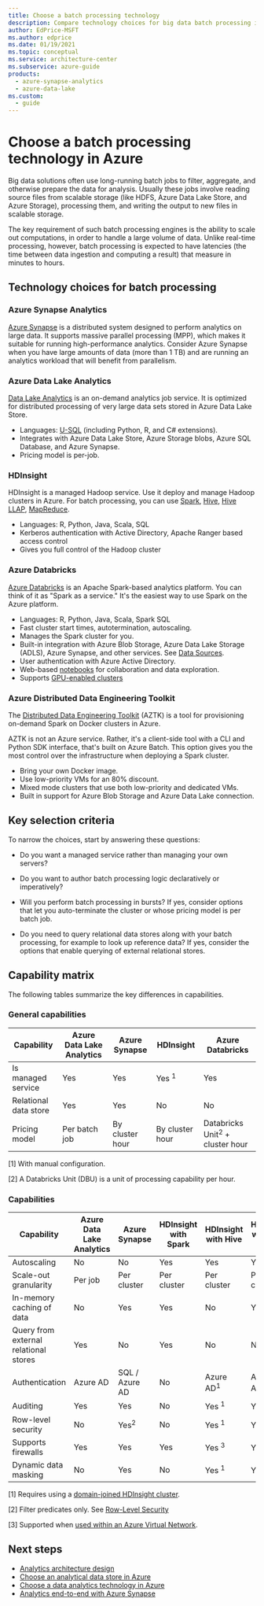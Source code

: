 ```yaml
---
title: Choose a batch processing technology
description: Compare technology choices for big data batch processing in Azure, including key selection criteria and a capability matrix.
author: EdPrice-MSFT
ms.author: edprice
ms.date: 01/19/2021
ms.topic: conceptual
ms.service: architecture-center
ms.subservice: azure-guide
products:
  - azure-synapse-analytics
  - azure-data-lake
ms.custom:
  - guide
---
```


# Choose a batch processing technology in Azure

Big data solutions often use long-running batch jobs to filter, aggregate, and otherwise prepare the data for analysis. Usually these jobs involve reading source files from scalable storage (like HDFS, Azure Data Lake Store, and Azure Storage), processing them, and writing the output to new files in scalable storage.

The key requirement of such batch processing engines is the ability to scale out computations, in order to handle a large volume of data. Unlike real-time processing, however, batch processing is expected to have latencies (the time between data ingestion and computing a result) that measure in minutes to hours.

## Technology choices for batch processing

### Azure Synapse Analytics

[Azure Synapse](/azure/sql-data-warehouse/) is a distributed system designed to perform analytics on large data. It supports massive parallel processing (MPP), which makes it suitable for running high-performance analytics. Consider Azure Synapse when you have large amounts of data (more than 1 TB) and are running an analytics workload that will benefit from parallelism.

### Azure Data Lake Analytics

[Data Lake Analytics](/azure/data-lake-analytics/data-lake-analytics-overview) is an on-demand analytics job service. It is optimized for distributed processing of very large data sets stored in Azure Data Lake Store.

- Languages: [U-SQL](/azure/data-lake-analytics/data-lake-analytics-u-sql-get-started) (including Python, R, and C# extensions).
- Integrates with Azure Data Lake Store, Azure Storage blobs, Azure SQL Database, and Azure Synapse.
- Pricing model is per-job.

### HDInsight

HDInsight is a managed Hadoop service. Use it deploy and manage Hadoop clusters in Azure. For batch processing, you can use [Spark](/azure/hdinsight/spark/apache-spark-overview), [Hive](/azure/hdinsight/hadoop/hdinsight-use-hive), [Hive LLAP](/azure/hdinsight/interactive-query/apache-interactive-query-get-started), [MapReduce](/azure/hdinsight/hadoop/hdinsight-use-mapreduce).

- Languages: R, Python, Java, Scala, SQL
- Kerberos authentication with Active Directory, Apache Ranger based access control
- Gives you full control of the Hadoop cluster

### Azure Databricks

[Azure Databricks](/azure/azure-databricks/) is an Apache Spark-based analytics platform. You can think of it as "Spark as a service." It's the easiest way to use Spark on the Azure platform.

- Languages: R, Python, Java, Scala, Spark SQL
- Fast cluster start times, autotermination, autoscaling.
- Manages the Spark cluster for you.
- Built-in integration with Azure Blob Storage, Azure Data Lake Storage (ADLS), Azure Synapse, and other services. See [Data Sources](/azure/databricks/data/data-sources/).
- User authentication with Azure Active Directory.
- Web-based [notebooks](/azure/databricks/notebooks/) for collaboration and data exploration.
- Supports [GPU-enabled clusters](/azure/databricks/clusters/gpu)

### Azure Distributed Data Engineering Toolkit

The [Distributed Data Engineering Toolkit](https://github.com/azure/aztk) (AZTK) is a tool for provisioning on-demand Spark on Docker clusters in Azure.

AZTK is not an Azure service. Rather, it's a client-side tool with a CLI and Python SDK interface, that's built on Azure Batch. This option gives you the most control over the infrastructure when deploying a Spark cluster.

- Bring your own Docker image.
- Use low-priority VMs for an 80% discount.
- Mixed mode clusters that use both low-priority and dedicated VMs.
- Built in support for Azure Blob Storage and Azure Data Lake connection.

## Key selection criteria

To narrow the choices, start by answering these questions:

- Do you want a managed service rather than managing your own servers?

- Do you want to author batch processing logic declaratively or imperatively?

- Will you perform batch processing in bursts? If yes, consider options that let you auto-terminate the cluster or whose pricing model is per batch job.

- Do you need to query relational data stores along with your batch processing, for example to look up reference data? If yes, consider the options that enable querying of external relational stores.

## Capability matrix

The following tables summarize the key differences in capabilities.

### General capabilities

| Capability | Azure Data Lake Analytics | Azure Synapse | HDInsight | Azure Databricks |
| --- | --- | --- | --- | --- |
| Is managed service | Yes | Yes | Yes <sup>1</sup> | Yes |
| Relational data store | Yes | Yes | No | No |
| Pricing model | Per batch job | By cluster hour | By cluster hour | Databricks Unit<sup>2</sup> + cluster hour |

[1] With manual configuration.

[2] A Databricks Unit (DBU) is a unit of processing capability per hour.

### Capabilities

| Capability | Azure Data Lake Analytics | Azure Synapse | HDInsight with Spark | HDInsight with Hive | HDInsight with Hive LLAP | Azure Databricks |
| --- | --- | --- | --- | --- | --- | --- |
| Autoscaling | No | No | Yes | Yes | Yes | Yes |
| Scale-out granularity  | Per job | Per cluster | Per cluster | Per cluster | Per cluster | Per cluster |
| In-memory caching of data | No | Yes | Yes | No | Yes | Yes |
| Query from external relational stores | Yes | No | Yes | No | No | Yes |
| Authentication  | Azure AD | SQL / Azure AD | No | Azure AD<sup>1</sup> | Azure AD<sup>1</sup> | Azure AD |
| Auditing  | Yes | Yes | No | Yes <sup>1</sup> | Yes <sup>1</sup> | Yes |
| Row-level security | No | Yes<sup>2</sup> | No | Yes <sup>1</sup> | Yes <sup>1</sup> | No |
| Supports firewalls | Yes | Yes | Yes | Yes <sup>3</sup> | Yes <sup>3</sup> | No |
| Dynamic data masking | No | Yes | No | Yes <sup>1</sup> | Yes <sup>1</sup> | No |

[1] Requires using a [domain-joined HDInsight cluster](/azure/hdinsight/domain-joined/apache-domain-joined-introduction).

[2] Filter predicates only. See [Row-Level Security](/sql/relational-databases/security/row-level-security)

[3] Supported when [used within an Azure Virtual Network](/azure/hdinsight/hdinsight-extend-hadoop-virtual-network).

## Next steps

- [Analytics architecture design](/azure/architecture/solution-ideas/articles/analytics-start-here)
- [Choose an analytical data store in Azure](/azure/architecture/data-guide/technology-choices/analytical-data-stores)
- [Choose a data analytics technology in Azure](/azure/architecture/data-guide/technology-choices/analysis-visualizations-reporting)
- [Analytics end-to-end with Azure Synapse](/azure/architecture/example-scenario/dataplate2e/data-platform-end-to-end)

